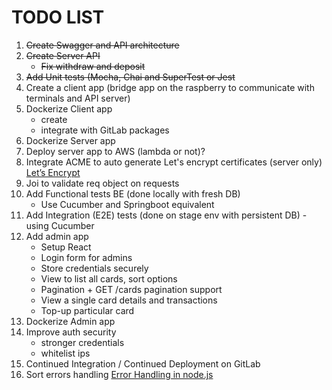# TODO LIST
1. ~~Create Swagger and API architecture~~
2. ~~Create Server API~~
    - ~~Fix withdraw and deposit~~
3. ~~Add Unit tests (Mocha, Chai and SuperTest or Jest~~
4. Create a client app (bridge app on the raspberry to communicate with terminals and API server)
5. Dockerize Client app
    - create
    - integrate with GitLab packages
6. Dockerize Server app
7. Deploy server app to AWS (lambda or not)?
8. Integrate ACME to auto generate Let's encrypt certificates (server only) [Let’s Encrypt](https://blog.usejournal.com/setting-up-a-ufw-secured-nginx-reverse-proxy-with-http-authentication-and-tls-certificates-from-b1103d67779f)
9. Joi to validate req object on requests
10. Add Functional tests BE (done locally with fresh DB)
    - Use Cucumber and Springboot equivalent 
11. Add Integration (E2E) tests (done on stage env with persistent DB) - using Cucumber
12. Add admin app
    - Setup React
    - Login form for admins
    - Store credentials securely
    - View to list all cards, sort options
    - Pagination + GET /cards pagination support 
    - View a single card details and transactions
    - Top-up particular card
13. Dockerize Admin app
14. Improve auth security
    - stronger credentials
    - whitelist ips  
15. Continued Integration / Continued Deployment on GitLab
16. Sort errors handling [Error Handling in node.js](https://www.joyent.com/node-js/production/design/errors)
